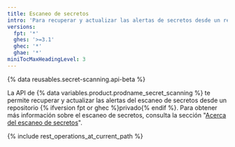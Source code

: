 ```yaml
---
title: Escaneo de secretos
intro: 'Para recuperar y actualizar las alertas de secretos desde un repositorio privado, puedes utilizar la API de Escaneo de Secretos.'
versions:
  fpt: '*'
  ghes: '>=3.1'
  ghec: '*'
  ghae: '*'
miniTocMaxHeadingLevel: 3
---
```


{% data reusables.secret-scanning.api-beta %}

La API de {% data variables.product.prodname_secret_scanning %} te permite recuperar y actualizar las alertas del escaneo de secretos desde un repositorio {% ifversion fpt or ghec %}privado{% endif %}. Para obtener más información sobre el escaneo de secretos, consulta la sección "[Acerca del escaneo de secretos](/code-security/secret-security/about-secret-scanning)".

{% include rest_operations_at_current_path %}
